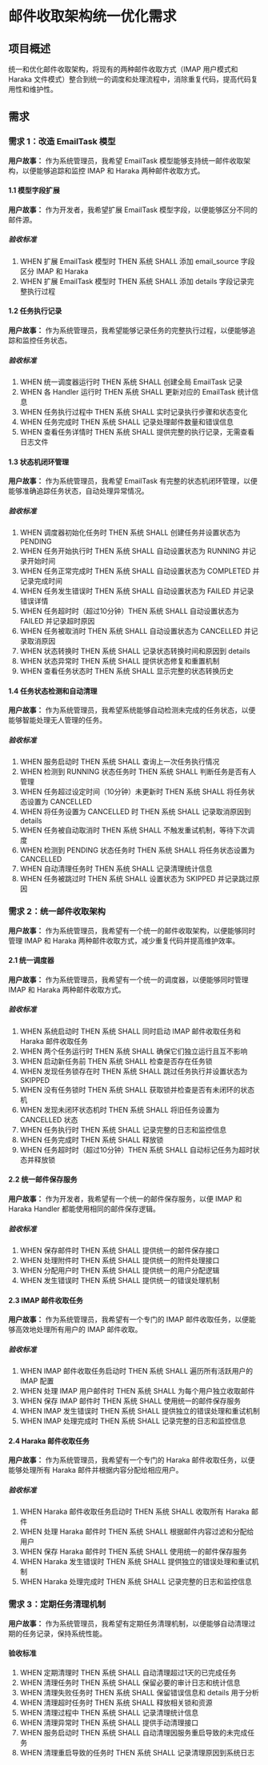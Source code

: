 # 邮件收取架构统一优化需求

## 项目概述

统一和优化邮件收取架构，将现有的两种邮件收取方式（IMAP 用户模式和 Haraka 文件模式）整合到统一的调度和处理流程中，消除重复代码，提高代码复用性和维护性。

## 需求

### 需求 1：改造 EmailTask 模型

**用户故事：** 作为系统管理员，我希望 EmailTask 模型能够支持统一邮件收取架构，以便能够追踪和监控 IMAP 和 Haraka 两种邮件收取方式。

#### 1.1 模型字段扩展

**用户故事：** 作为开发者，我希望扩展 EmailTask 模型字段，以便能够区分不同的邮件源。

##### 验收标准

1. WHEN 扩展 EmailTask 模型时 THEN 系统 SHALL 添加 email_source 字段区分 IMAP 和 Haraka
2. WHEN 扩展 EmailTask 模型时 THEN 系统 SHALL 添加 details 字段记录完整执行过程

#### 1.2 任务执行记录

**用户故事：** 作为系统管理员，我希望能够记录任务的完整执行过程，以便能够追踪和监控任务状态。

##### 验收标准

1. WHEN 统一调度器运行时 THEN 系统 SHALL 创建全局 EmailTask 记录
2. WHEN 各 Handler 运行时 THEN 系统 SHALL 更新对应的 EmailTask 统计信息
3. WHEN 任务执行过程中 THEN 系统 SHALL 实时记录执行步骤和状态变化
4. WHEN 任务完成时 THEN 系统 SHALL 记录处理邮件数量和错误信息
5. WHEN 查看任务详情时 THEN 系统 SHALL 提供完整的执行记录，无需查看日志文件

#### 1.3 状态机闭环管理

**用户故事：** 作为系统管理员，我希望 EmailTask 有完整的状态机闭环管理，以便能够准确追踪任务状态，自动处理异常情况。

##### 验收标准

1. WHEN 调度器初始化任务时 THEN 系统 SHALL 创建任务并设置状态为 PENDING
2. WHEN 任务开始执行时 THEN 系统 SHALL 自动设置状态为 RUNNING 并记录开始时间
3. WHEN 任务正常完成时 THEN 系统 SHALL 自动设置状态为 COMPLETED 并记录完成时间
4. WHEN 任务发生错误时 THEN 系统 SHALL 自动设置状态为 FAILED 并记录错误详情
5. WHEN 任务超时时（超过10分钟）THEN 系统 SHALL 自动设置状态为 FAILED 并记录超时原因
6. WHEN 任务被取消时 THEN 系统 SHALL 自动设置状态为 CANCELLED 并记录取消原因
7. WHEN 状态转换时 THEN 系统 SHALL 记录状态转换时间和原因到 details
8. WHEN 状态异常时 THEN 系统 SHALL 提供状态修复和重置机制
9. WHEN 查看任务状态时 THEN 系统 SHALL 显示完整的状态转换历史

#### 1.4 任务状态检测和自动清理

**用户故事：** 作为系统管理员，我希望系统能够自动检测未完成的任务状态，以便能够智能处理无人管理的任务。

##### 验收标准

1. WHEN 服务启动时 THEN 系统 SHALL 查询上一次任务执行情况
2. WHEN 检测到 RUNNING 状态任务时 THEN 系统 SHALL 判断任务是否有人管理
3. WHEN 任务超过设定时间（10分钟）未更新时 THEN 系统 SHALL 将任务状态设置为 CANCELLED
4. WHEN 将任务设置为 CANCELLED 时 THEN 系统 SHALL 记录取消原因到 details
5. WHEN 任务被自动取消时 THEN 系统 SHALL 不触发重试机制，等待下次调度
6. WHEN 检测到 PENDING 状态任务时 THEN 系统 SHALL 将任务状态设置为 CANCELLED
7. WHEN 自动清理任务时 THEN 系统 SHALL 记录清理统计信息
8. WHEN 任务被跳过时 THEN 系统 SHALL 设置状态为 SKIPPED 并记录跳过原因

### 需求 2：统一邮件收取架构

**用户故事：** 作为系统管理员，我希望有一个统一的邮件收取架构，以便能够同时管理 IMAP 和 Haraka 两种邮件收取方式，减少重复代码并提高维护效率。

#### 2.1 统一调度器

**用户故事：** 作为系统管理员，我希望有一个统一的调度器，以便能够同时管理 IMAP 和 Haraka 两种邮件收取方式。

##### 验收标准

1. WHEN 系统启动时 THEN 系统 SHALL 同时启动 IMAP 邮件收取任务和 Haraka 邮件收取任务
2. WHEN 两个任务运行时 THEN 系统 SHALL 确保它们独立运行且互不影响
3. WHEN 启动新任务前 THEN 系统 SHALL 检查是否存在任务锁
4. WHEN 发现任务锁存在时 THEN 系统 SHALL 跳过任务执行并设置状态为 SKIPPED
5. WHEN 没有任务锁时 THEN 系统 SHALL 获取锁并检查是否有未闭环的状态机
6. WHEN 发现未闭环状态机时 THEN 系统 SHALL 将旧任务设置为 CANCELLED 状态
7. WHEN 任务执行时 THEN 系统 SHALL 记录完整的日志和监控信息
8. WHEN 任务完成时 THEN 系统 SHALL 释放锁
9. WHEN 任务超时时（超过10分钟）THEN 系统 SHALL 自动标记任务为超时状态并释放锁

#### 2.2 统一邮件保存服务

**用户故事：** 作为开发者，我希望有一个统一的邮件保存服务，以便 IMAP 和 Haraka Handler 都能使用相同的邮件保存逻辑。

##### 验收标准

1. WHEN 保存邮件时 THEN 系统 SHALL 提供统一的邮件保存接口
2. WHEN 处理附件时 THEN 系统 SHALL 提供统一的附件处理接口
3. WHEN 分配用户时 THEN 系统 SHALL 提供统一的用户分配逻辑
4. WHEN 发生错误时 THEN 系统 SHALL 提供统一的错误处理机制

#### 2.3 IMAP 邮件收取任务

**用户故事：** 作为系统管理员，我希望有一个专门的 IMAP 邮件收取任务，以便能够高效地处理所有用户的 IMAP 邮件收取。

##### 验收标准

1. WHEN IMAP 邮件收取任务启动时 THEN 系统 SHALL 遍历所有活跃用户的 IMAP 配置
2. WHEN 处理 IMAP 用户邮件时 THEN 系统 SHALL 为每个用户独立收取邮件
3. WHEN 保存 IMAP 邮件时 THEN 系统 SHALL 使用统一的邮件保存服务
4. WHEN IMAP 发生错误时 THEN 系统 SHALL 提供独立的错误处理和重试机制
5. WHEN IMAP 处理完成时 THEN 系统 SHALL 记录完整的日志和监控信息

#### 2.4 Haraka 邮件收取任务

**用户故事：** 作为系统管理员，我希望有一个专门的 Haraka 邮件收取任务，以便能够处理所有 Haraka 邮件并根据内容分配给相应用户。

##### 验收标准

1. WHEN Haraka 邮件收取任务启动时 THEN 系统 SHALL 收取所有 Haraka 邮件
2. WHEN 处理 Haraka 邮件时 THEN 系统 SHALL 根据邮件内容过滤和分配给用户
3. WHEN 保存 Haraka 邮件时 THEN 系统 SHALL 使用统一的邮件保存服务
4. WHEN Haraka 发生错误时 THEN 系统 SHALL 提供独立的错误处理和重试机制
5. WHEN Haraka 处理完成时 THEN 系统 SHALL 记录完整的日志和监控信息

### 需求 3：定期任务清理机制

**用户故事：** 作为系统管理员，我希望有定期任务清理机制，以便能够自动清理过期的任务记录，保持系统性能。

#### 验收标准

1. WHEN 定期清理时 THEN 系统 SHALL 自动清理超过1天的已完成任务
2. WHEN 清理任务时 THEN 系统 SHALL 保留必要的审计日志和统计信息
3. WHEN 清理失败任务时 THEN 系统 SHALL 保留错误信息和 details 用于分析
4. WHEN 清理超时任务时 THEN 系统 SHALL 释放相关锁和资源
5. WHEN 清理过程中 THEN 系统 SHALL 记录清理统计信息
6. WHEN 清理异常时 THEN 系统 SHALL 提供手动清理接口
7. WHEN 服务启动时 THEN 系统 SHALL 自动清理因服务重启导致的未完成任务
8. WHEN 清理重启导致的任务时 THEN 系统 SHALL 记录清理原因到系统日志
